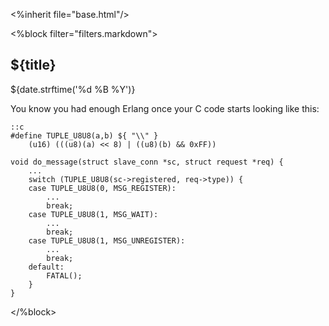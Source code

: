 <%inherit file="base.html"/>

<article>
<%block filter="filters.markdown">

${title}
====================================


<div class="date">${date.strftime('%d %B %Y')}</div>

You know you had enough Erlang once your C code starts looking like
this:

```
::c
#define TUPLE_U8U8(a,b) ${ "\\" }
	(u16) (((u8)(a) << 8) | ((u8)(b) && 0xFF))

void do_message(struct slave_conn *sc, struct request *req) {
	...
	switch (TUPLE_U8U8(sc->registered, req->type)) {
	case TUPLE_U8U8(0, MSG_REGISTER):
		...
		break;
	case TUPLE_U8U8(1, MSG_WAIT):
		...
		break;
	case TUPLE_U8U8(1, MSG_UNREGISTER):
		...
		break;
	default:
		FATAL();
	}
}
```


</%block>
</article>
